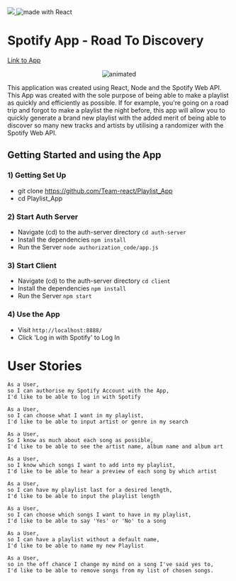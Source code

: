 <div>
<a href="https://travis-ci.org/Team-react/Playlist_App">
<img src="https://img.shields.io/travis/Team-react/Playlist_App/master.svg?logo=travis&colorA=000000&colorB=7bff00">
</a>
<img src="https://img.shields.io/badge/made%20with-React-green.svg?logo=react&colorA=000000&colorB=7bff00" alt="made with React">
</div>

# Spotify App - Road To Discovery

[Link to App](https://road-to-discovery.herokuapp.com/)

<!-- ![AppImage](https://raw.githubusercontent.com/Thatguy560/CV/master/Assets/Screenshot%202020-05-20%20at%2018.33.52.png) -->

<p align="center">
  <img src="Demo.gif" alt="animated" />
</p>

This application was created using React, Node and the Spotify Web API. This App was created with the sole purpose of being able to make a playlist as quickly and efficiently as possible. If for example, you're going on a road trip and forgot to make a playlist the night before, this app will allow you to quickly generate a brand new playlist with the added merit of being able to discover so many new tracks and artists by utilising a randomizer with the Spotify Web API.

## Getting Started and using the App

### 1) Getting Set Up

- git clone https://github.com/Team-react/Playlist_App
- cd Playlist_App

### 2)  Start Auth Server
- Navigate (cd) to the auth-server directory `cd auth-server`
- Install the dependencies `npm install`
- Run the Server `node authorization_code/app.js`

### 3)  Start Client
- Navigate (cd) to the auth-server directory `cd client`
- Install the dependencies `npm install`
- Run the Server `npm start`

### 4)  Use the App
- Visit `http://localhost:8888/`
- Click 'Log in with Spotify' to Log In

# User Stories

```
As a User,
so I can authorise my Spotify Account with the App,
I'd like to be able to log in with Spotify 
```
```
As a User,
so I can choose what I want in my playlist,
I'd like to be able to input artist or genre in my search
```
```
As a User,
So I know as much about each song as possible,
I'd like to be able to see the artist name, album name and album art
```
```
As a User,
so I know which songs I want to add into my playlist,
I'd like to be able to hear a preview of each song by which artist
```
```
As a User,
so I can have my playlist last for a desired length,
I'd like to be able to input the playlist length
```
```
As a User,
so I can choose which songs I want to have in my playlist,
I'd like to be able to say 'Yes' or 'No' to a song
```
```
As a User,
so I can have a playlist without a default name,
I'd like to be able to name my new Playlist
```
```
As a User,
so in the off chance I change my mind on a song I've said yes to,
I'd like to be able to remove songs from my list of chosen songs.
```
